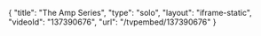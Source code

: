 {
    "title": "The Amp Series",
    "type": "solo",
    "layout": "iframe-static",
    "videoId": "137390676",
    "url": "\/tvpembed\/137390676"
}